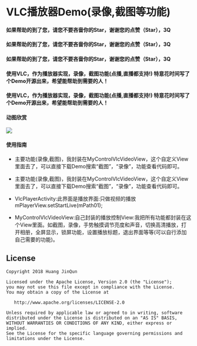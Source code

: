 # VLC播放器Demo(录像,截图等功能)

#### 如果帮助的到了您，请您不要吝啬你的Star，谢谢您的点赞（Star），3Q
#### 如果帮助的到了您，请您不要吝啬你的Star，谢谢您的点赞（Star），3Q
#### 如果帮助的到了您，请您不要吝啬你的Star，谢谢您的点赞（Star），3Q

#### 使用VLC，作为播放器实现，录像，截图功能(点播,直播都支持!) 特意花时间写了个Demo开源出来，希望能帮助到需要的人！
#### 使用VLC，作为播放器实现，录像，截图功能(点播,直播都支持!) 特意花时间写了个Demo开源出来，希望能帮助到需要的人！


#### 动图欣赏





![](picture/gif/1.gif) 





#### 使用指南
 * 主要功能(录像,截图)，我封装在MyControlVlcVideoView，这个自定义View里面去了，可以直接下载Demo搜索“截图”，“录像”，功能查看代码即可。
 * 主要功能(录像,截图)，我封装在MyControlVlcVideoView，这个自定义View里面去了，可以直接下载Demo搜索“截图”，“录像”，功能查看代码即可。
 
 * VlcPlayerActivity:此界面是播放界面:只做视频的播放   mPlayerView.setStartLive(mPath01);   
 * MyControlVlcVideoView:自己封装的播放控制View:我把所有功能都封装在这个View里面。如截图，录像，手势触摸调节亮度和声音，切换高清播放，打开相册，全屏显示，锁屏功能，设置播放标题，退出界面等等(可以自行添加自己需要的功能)。     


## License

```text
Copyright 2018 Huang JinQun

Licensed under the Apache License, Version 2.0 (the "License");
you may not use this file except in compliance with the License.
You may obtain a copy of the License at

   http://www.apache.org/licenses/LICENSE-2.0

Unless required by applicable law or agreed to in writing, software
distributed under the License is distributed on an "AS IS" BASIS,
WITHOUT WARRANTIES OR CONDITIONS OF ANY KIND, either express or implied.
See the License for the specific language governing permissions and
limitations under the License.
```